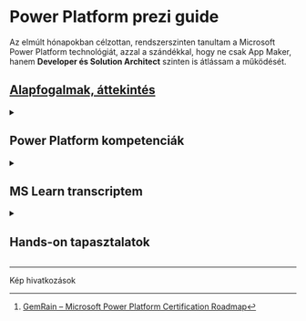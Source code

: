 # Power Platform prezi guide

Az elmúlt hónapokban célzottan, rendszerszinten tanultam a Microsoft Power Platform technológiát, azzal a szándékkal, hogy ne csak App Maker, hanem **Developer és Solution Architect** szinten is átlássam a működését.

## [Alapfogalmak, áttekintés](/power-platform-overview.md)


<details>

<summary><h2> Power Platform kompetenciák</summary>

![Microsoft Power Platform cert roadmap](docs/cert-roadmap.jpg)
[^1]

**PL-900: Microsoft Power Platform Fundamentals**

Belépő szint. Ismeri a platform komponenseit, a core működést

**PL-100: Microsoft Power Platform App Maker (retired)**

Képes egyszerű üzleti problémák megoldására alkalmazásokat, automatizmusokat léterhozni. Basic canvas és model-driven appok, alapvető Dataverse ismeretek

**PL-200: Microsoft Power Platform Functional Consultant**

A funkcionális tanácsadó szint: canvas‑ és model‑driven appok építése, Power Automate‑folyamatok konfigurálása, Dataverse‑adatmodellezés és alap Power BI‑riportok – ide már gyakorlati megoldás‑tervezés és konfigurálás szükséges.

**PL-400: Microsoft Power Platform Developer**

Fejlesztői szint: Alkalmazáséletciklus-kezelés (ALM) és DevOps gyakorlatok alkalmazása, ismeri és használja a Power Platform teljes eszköztárát, képes kiterjeszteni pro-codedal - .NET (C#) és JavaScript
- API-k és egyéni csatlakozók integrálása
- egyéni plug‑inek és code componentek
- Power Apps Component Framework (PCF) vezérlők írása

**PL-600: Microsoft Power Platform Solution Architect**

Architekt szint: a komplex vállalati megoldások teljes tervezéséért felel, irányítja a fejlesztést, felügyeli a governancet, a megfelelőséget és külső rendszerek integrációját.
</details>

<details>

<summary><h2> MS Learn transcriptem</summary>

> Elméleti tudás validáció
> 
[Microsoft Learn Transcript link - Szőke Péter](https://learn.microsoft.com/en-gb/users/speti/transcript/7k2lzf94gq2z9gl)

</details>

<details>

<summary><h2> Hands-on tapasztalatok</summary>

### Jira Logger
[Main flow link](https://make.powerautomate.com/environments/Default-e630c74d-c398-49fa-a067-c561ab5e8096/solutions/~preferred/flows/96728491-0213-ef11-9f89-000d3ab81244/details)

[samples/jira-logger-solution/src/](samples/jira-logger-solution/src/)

### Számlaleadás app

### 

</details>

<!-- ---

## Pilot projekt: szerződéskezelés újragondolva Power Platformon

### Üzleti kihívás


---

## 👤 IT Solution Architect szerepvállalás

A tanulási folyamat nem öncélú volt: célzottan arra építettem fel, hogy egy teljes projektet **Solution Architectként** tudjak végigvinni.

### Kompetenciák:
- Teljes platformismeret (Power Apps, Automate, Dataverse, ALM, Azure)
- Technikai architektúra tervezés
- Kommunikáció és egyeztetés üzleti és IT oldal között
- Pilot tervezéstől éles bevezetésig átfogó felelősség -->

---
Kép hivatkozások
[^1]: [GemRain – Microsoft Power Platform Certification Roadmap](https://www.gemrain.net/post/microsoft-power-platform-certification-roadmap)